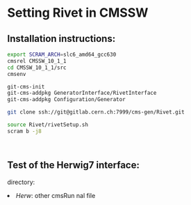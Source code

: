# Setting Rivet in CMSSW

## Installation instructions:

```bash
export SCRAM_ARCH=slc6_amd64_gcc630
cmsrel CMSSW_10_1_1
cd CMSSW_10_1_1/src
cmsenv

git-cms-init
git-cms-addpkg GeneratorInterface/RivetInterface
git-cms-addpkg Configuration/Generator

git clone ssh://git@gitlab.cern.ch:7999/cms-gen/Rivet.git

source Rivet/rivetSetup.sh
scram b -j8

```


```bash



```
## Test of the Herwig7 interface:


<par>directory:</par>

<!--li is listing-->

<li><i>Herw</i>: other cmsRun nal file</li>
